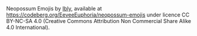 Neopossum Emojis by [Ibly](https://codeberg.org/EeveeEuphoria), available at https://codeberg.org/EeveeEuphoria/neopossum-emojis under licence CC BY-NC-SA 4.0 (Creative Commons Attribution Non Commercial Share Alike 4.0 International).
